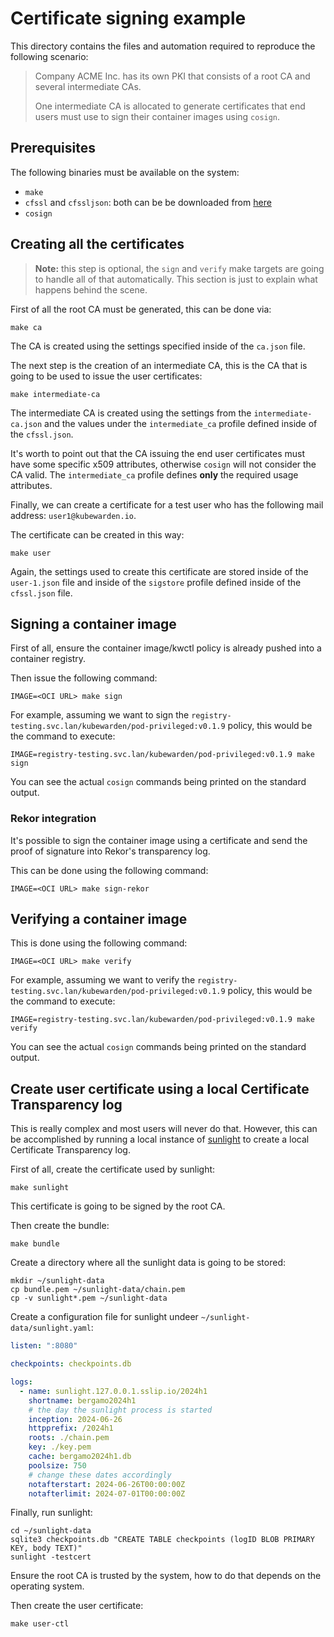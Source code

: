 # Certificate signing example

This directory contains the files and automation required to reproduce the
following scenario:

> Company ACME Inc. has its own PKI that consists of a
> root CA and several intermediate CAs.
>
> One intermediate CA is allocated to generate certificates that end users
> must use to sign their container images using `cosign`.

## Prerequisites

The following binaries must be available on the system:

- `make`
- `cfssl` and `cfssljson`: both can be be downloaded from [here](https://github.com/cloudflare/cfssl/releases)
- `cosign`

## Creating all the certificates

> **Note:** this step is optional, the `sign` and `verify` make targets
> are going to handle all of that automatically. This section is just to
> explain what happens behind the scene.

First of all the root CA must be generated, this can be done via:

```console
make ca
```

The CA is created using the settings specified inside of the `ca.json` file.

The next step is the creation of an intermediate CA, this is the
CA that is going to be used to issue the user certificates:

```console
make intermediate-ca
```

The intermediate CA is created using the settings from the `intermediate-ca.json`
and the values under the `intermediate_ca` profile defined inside of the `cfssl.json`.

It's worth to point out that the CA issuing the end user certificates must have
some specific x509 attributes, otherwise `cosign` will not consider the CA valid.
The `intermediate_ca` profile defines **only** the required usage attributes.

Finally, we can create a certificate for a test user who has the following
mail address: `user1@kubewarden.io`.

The certificate can be created in this way:

```console
make user
```

Again, the settings used to create this certificate are stored inside of the
`user-1.json` file and inside of the `sigstore` profile defined inside of the
`cfssl.json` file.

## Signing a container image

First of all, ensure the container image/kwctl policy is already pushed into
a container registry.

Then issue the following command:

```console
IMAGE=<OCI URL> make sign
```

For example, assuming we want to sign the `registry-testing.svc.lan/kubewarden/pod-privileged:v0.1.9`
policy, this would be the command to execute:

```console
IMAGE=registry-testing.svc.lan/kubewarden/pod-privileged:v0.1.9 make sign
```

You can see the actual `cosign` commands being printed on the standard output.

### Rekor integration

It's possible to sign the container image using a certificate and send the proof of
signature into Rekor's transparency log.

This can be done using the following command:

```console
IMAGE=<OCI URL> make sign-rekor
```

## Verifying a container image

This is done using the following command:

```console
IMAGE=<OCI URL> make verify
```

For example, assuming we want to verify the `registry-testing.svc.lan/kubewarden/pod-privileged:v0.1.9`
policy, this would be the command to execute:

```console
IMAGE=registry-testing.svc.lan/kubewarden/pod-privileged:v0.1.9 make verify
```

You can see the actual `cosign` commands being printed on the standard output.

## Create user certificate using a local Certificate Transparency log

This is really complex and most users will never do that. However, this can be accomplished
by running a local instance of [sunlight](https://github.com/FiloSottile/sunlight) to create
a local Certificate Transparency log.

First of all, create the certificate used by sunlight:

```console
make sunlight
```

This certificate is going to be signed by the root CA.

Then create the bundle:

```console
make bundle
```

Create a directory where all the sunlight data is going to be stored:

```console
mkdir ~/sunlight-data
cp bundle.pem ~/sunlight-data/chain.pem
cp -v sunlight*.pem ~/sunlight-data
```

Create a configuration file for sunlight undeer `~/sunlight-data/sunlight.yaml`:

```yaml
listen: ":8080"

checkpoints: checkpoints.db

logs:
  - name: sunlight.127.0.0.1.sslip.io/2024h1
    shortname: bergamo2024h1
    # the day the sunlight process is started
    inception: 2024-06-26
    httpprefix: /2024h1
    roots: ./chain.pem
    key: ./key.pem
    cache: bergamo2024h1.db
    poolsize: 750
    # change these dates accordingly
    notafterstart: 2024-06-26T00:00:00Z
    notafterlimit: 2024-07-01T00:00:00Z
```

Finally, run sunlight:

```console
cd ~/sunlight-data
sqlite3 checkpoints.db "CREATE TABLE checkpoints (logID BLOB PRIMARY KEY, body TEXT)"
sunlight -testcert
```

Ensure the root CA is trusted by the system, how to do that depends on the operating system.

Then create the user certificate:

```console
make user-ctl
```
